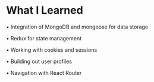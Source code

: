 # What I Learned 

• Integration of MongoDB and mongoose for data storage

• Redux for state management

• Working with cookies and sessions

• Building out user profiles

• Navigation with React Router 

